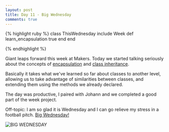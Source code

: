 ```yaml
---
layout: post
title: Day 11 - Big Wednesday
comments: true
---
```


{% highlight ruby %}
class ThisWednesday
	include Week
	def learn_encapsulation
		true
	end
end

{% endhighlight %}

Giant leaps forward this week at Makers.
Today we started talking seriously about the concepts of [encapsulation](http://en.wikipedia.org/wiki/Encapsulation_%28object-oriented_programming%29) and [class inheritance](http://en.wikipedia.org/wiki/Inheritance_%28object-oriented_programming%29).

Basically it takes what we've learned so far about classes to another level, allowing us to take advantage of similarities between classes, and extending them using the methods we already declared.

The day was productive, I paired with Johann and we completed a good part of the week project.

Off-topic: I am so glad it is Wednesday and I can go relieve my stress in a football pitch. [Big Wednesday!](https://www.youtube.com/watch?v=5hFH3q5bz1Q)

![BIG WEDNESDAY](http://federicomaffei.github.io/public/images/bigw.jpg)